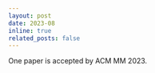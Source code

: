 ```yaml
---
layout: post
date: 2023-08
inline: true
related_posts: false
---
```


One paper is accepted by ACM MM 2023.
